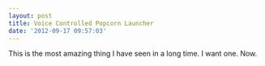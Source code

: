 ```yaml
---
layout: post
title: Voice Controlled Popcorn Launcher
date: '2012-09-17 09:57:03'
---
```


This is the most amazing thing I have seen in a long time. I want one. Now.

<!--kg-card-end: markdown-->